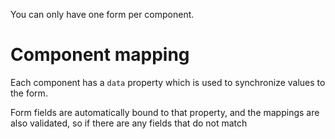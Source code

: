 

You can only have one form per component.


# Component mapping

Each component has a `data` property which is used to synchronize values to the form.

Form fields are automatically bound to that property, and the mappings are also validated, so if there are any fields that do not match